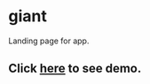 # giant
Landing page for app.
## Click [here](http://dkfolkiy.beget.tech/giant/ "Here") to see demo.
